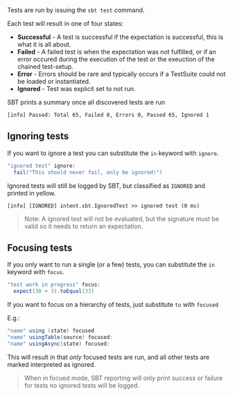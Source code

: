 
Tests are run by issuing the `sbt test` command.

Each test will result in one of four states:

* **Successful** - A test is successful if the expectation is successful, this is what it is all about.
* **Failed** - A failed test is when the expectation was not fulfilled, or if an error occured during
the execution of the test or the exeuction of the chained test-setup.
* **Error** - Errors should be rare and typically occurs if a TestSuite could not be loaded or
instantiated.
* **Ignored** - Test was explicit set to not run.

SBT prints a summary once all discovered tests are run

```
[info] Passed: Total 65, Failed 0, Errors 0, Passed 65, Ignored 1
```


## Ignoring tests

If you want to ignore a test you can substitute the `in` keyword with `ignore`.

```scala
"ignored test" ignore:
  fail("This should never fail, only be ignored!")
```

Ignored tests will still be logged by SBT, but classified as `IGNORED` and printed
in yellow.

```
[info] [IGNORED] intent.sbt.IgnoredTest >> ignored test (0 ms)
```

> Note: A ignored test will not be evaluated, but the signature must be valid so
> it needs to return an expectation.


## Focusing tests

If you only want to run a single (or a few) tests, you can substitute the `in`
keyword with `focus`.

```scala
"test work in progress" focus:
  expect(30 + 3).toEqual(33)
```

If you want to focus on a hierarchy of tests, just substitute `to` with `focused`

E.g.:

```scala
"name" using (state) focused
"name" usingTable(source) focused:
"name" usingAsync(state) focused:
```

This will result in that _only_ focused tests are run, and all other tests are
marked interpreted as ignored.

> When in focued mode, SBT reporting will only print success or failure for tests
> no ignored tests will be logged.
